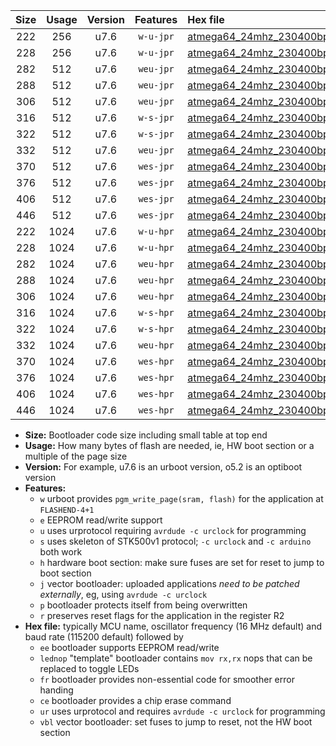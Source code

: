 |Size|Usage|Version|Features|Hex file|
|:-:|:-:|:-:|:-:|:--|
|222|256|u7.6|`w-u-jpr`|[atmega64_24mhz_230400bps_ur_vbl.hex](https://raw.githubusercontent.com/stefanrueger/urboot/main/bootloaders/atmega64/fcpu_24mhz/230400_bps/atmega64_24mhz_230400bps_ur_vbl.hex)|
|228|256|u7.6|`w-u-jpr`|[atmega64_24mhz_230400bps_lednop_ur_vbl.hex](https://raw.githubusercontent.com/stefanrueger/urboot/main/bootloaders/atmega64/fcpu_24mhz/230400_bps/atmega64_24mhz_230400bps_lednop_ur_vbl.hex)|
|282|512|u7.6|`weu-jpr`|[atmega64_24mhz_230400bps_ee_ur_vbl.hex](https://raw.githubusercontent.com/stefanrueger/urboot/main/bootloaders/atmega64/fcpu_24mhz/230400_bps/atmega64_24mhz_230400bps_ee_ur_vbl.hex)|
|288|512|u7.6|`weu-jpr`|[atmega64_24mhz_230400bps_ee_lednop_ur_vbl.hex](https://raw.githubusercontent.com/stefanrueger/urboot/main/bootloaders/atmega64/fcpu_24mhz/230400_bps/atmega64_24mhz_230400bps_ee_lednop_ur_vbl.hex)|
|306|512|u7.6|`weu-jpr`|[atmega64_24mhz_230400bps_ee_lednop_fr_ur_vbl.hex](https://raw.githubusercontent.com/stefanrueger/urboot/main/bootloaders/atmega64/fcpu_24mhz/230400_bps/atmega64_24mhz_230400bps_ee_lednop_fr_ur_vbl.hex)|
|316|512|u7.6|`w-s-jpr`|[atmega64_24mhz_230400bps_vbl.hex](https://raw.githubusercontent.com/stefanrueger/urboot/main/bootloaders/atmega64/fcpu_24mhz/230400_bps/atmega64_24mhz_230400bps_vbl.hex)|
|322|512|u7.6|`w-s-jpr`|[atmega64_24mhz_230400bps_lednop_vbl.hex](https://raw.githubusercontent.com/stefanrueger/urboot/main/bootloaders/atmega64/fcpu_24mhz/230400_bps/atmega64_24mhz_230400bps_lednop_vbl.hex)|
|332|512|u7.6|`weu-jpr`|[atmega64_24mhz_230400bps_ee_lednop_fr_ce_ur_vbl.hex](https://raw.githubusercontent.com/stefanrueger/urboot/main/bootloaders/atmega64/fcpu_24mhz/230400_bps/atmega64_24mhz_230400bps_ee_lednop_fr_ce_ur_vbl.hex)|
|370|512|u7.6|`wes-jpr`|[atmega64_24mhz_230400bps_ee_vbl.hex](https://raw.githubusercontent.com/stefanrueger/urboot/main/bootloaders/atmega64/fcpu_24mhz/230400_bps/atmega64_24mhz_230400bps_ee_vbl.hex)|
|376|512|u7.6|`wes-jpr`|[atmega64_24mhz_230400bps_ee_lednop_vbl.hex](https://raw.githubusercontent.com/stefanrueger/urboot/main/bootloaders/atmega64/fcpu_24mhz/230400_bps/atmega64_24mhz_230400bps_ee_lednop_vbl.hex)|
|406|512|u7.6|`wes-jpr`|[atmega64_24mhz_230400bps_ee_lednop_fr_vbl.hex](https://raw.githubusercontent.com/stefanrueger/urboot/main/bootloaders/atmega64/fcpu_24mhz/230400_bps/atmega64_24mhz_230400bps_ee_lednop_fr_vbl.hex)|
|446|512|u7.6|`wes-jpr`|[atmega64_24mhz_230400bps_ee_lednop_fr_ce_vbl.hex](https://raw.githubusercontent.com/stefanrueger/urboot/main/bootloaders/atmega64/fcpu_24mhz/230400_bps/atmega64_24mhz_230400bps_ee_lednop_fr_ce_vbl.hex)|
|222|1024|u7.6|`w-u-hpr`|[atmega64_24mhz_230400bps_ur.hex](https://raw.githubusercontent.com/stefanrueger/urboot/main/bootloaders/atmega64/fcpu_24mhz/230400_bps/atmega64_24mhz_230400bps_ur.hex)|
|228|1024|u7.6|`w-u-hpr`|[atmega64_24mhz_230400bps_lednop_ur.hex](https://raw.githubusercontent.com/stefanrueger/urboot/main/bootloaders/atmega64/fcpu_24mhz/230400_bps/atmega64_24mhz_230400bps_lednop_ur.hex)|
|282|1024|u7.6|`weu-hpr`|[atmega64_24mhz_230400bps_ee_ur.hex](https://raw.githubusercontent.com/stefanrueger/urboot/main/bootloaders/atmega64/fcpu_24mhz/230400_bps/atmega64_24mhz_230400bps_ee_ur.hex)|
|288|1024|u7.6|`weu-hpr`|[atmega64_24mhz_230400bps_ee_lednop_ur.hex](https://raw.githubusercontent.com/stefanrueger/urboot/main/bootloaders/atmega64/fcpu_24mhz/230400_bps/atmega64_24mhz_230400bps_ee_lednop_ur.hex)|
|306|1024|u7.6|`weu-hpr`|[atmega64_24mhz_230400bps_ee_lednop_fr_ur.hex](https://raw.githubusercontent.com/stefanrueger/urboot/main/bootloaders/atmega64/fcpu_24mhz/230400_bps/atmega64_24mhz_230400bps_ee_lednop_fr_ur.hex)|
|316|1024|u7.6|`w-s-hpr`|[atmega64_24mhz_230400bps.hex](https://raw.githubusercontent.com/stefanrueger/urboot/main/bootloaders/atmega64/fcpu_24mhz/230400_bps/atmega64_24mhz_230400bps.hex)|
|322|1024|u7.6|`w-s-hpr`|[atmega64_24mhz_230400bps_lednop.hex](https://raw.githubusercontent.com/stefanrueger/urboot/main/bootloaders/atmega64/fcpu_24mhz/230400_bps/atmega64_24mhz_230400bps_lednop.hex)|
|332|1024|u7.6|`weu-hpr`|[atmega64_24mhz_230400bps_ee_lednop_fr_ce_ur.hex](https://raw.githubusercontent.com/stefanrueger/urboot/main/bootloaders/atmega64/fcpu_24mhz/230400_bps/atmega64_24mhz_230400bps_ee_lednop_fr_ce_ur.hex)|
|370|1024|u7.6|`wes-hpr`|[atmega64_24mhz_230400bps_ee.hex](https://raw.githubusercontent.com/stefanrueger/urboot/main/bootloaders/atmega64/fcpu_24mhz/230400_bps/atmega64_24mhz_230400bps_ee.hex)|
|376|1024|u7.6|`wes-hpr`|[atmega64_24mhz_230400bps_ee_lednop.hex](https://raw.githubusercontent.com/stefanrueger/urboot/main/bootloaders/atmega64/fcpu_24mhz/230400_bps/atmega64_24mhz_230400bps_ee_lednop.hex)|
|406|1024|u7.6|`wes-hpr`|[atmega64_24mhz_230400bps_ee_lednop_fr.hex](https://raw.githubusercontent.com/stefanrueger/urboot/main/bootloaders/atmega64/fcpu_24mhz/230400_bps/atmega64_24mhz_230400bps_ee_lednop_fr.hex)|
|446|1024|u7.6|`wes-hpr`|[atmega64_24mhz_230400bps_ee_lednop_fr_ce.hex](https://raw.githubusercontent.com/stefanrueger/urboot/main/bootloaders/atmega64/fcpu_24mhz/230400_bps/atmega64_24mhz_230400bps_ee_lednop_fr_ce.hex)|

- **Size:** Bootloader code size including small table at top end
- **Usage:** How many bytes of flash are needed, ie, HW boot section or a multiple of the page size
- **Version:** For example, u7.6 is an urboot version, o5.2 is an optiboot version
- **Features:**
  + `w` urboot provides `pgm_write_page(sram, flash)` for the application at `FLASHEND-4+1`
  + `e` EEPROM read/write support
  + `u` uses urprotocol requiring `avrdude -c urclock` for programming
  + `s` uses skeleton of STK500v1 protocol; `-c urclock` and `-c arduino` both work
  + `h` hardware boot section: make sure fuses are set for reset to jump to boot section
  + `j` vector bootloader: uploaded applications *need to be patched externally*, eg, using `avrdude -c urclock`
  + `p` bootloader protects itself from being overwritten
  + `r` preserves reset flags for the application in the register R2
- **Hex file:** typically MCU name, oscillator frequency (16 MHz default) and baud rate (115200 default) followed by
  + `ee` bootloader supports EEPROM read/write
  + `lednop` "template" bootloader contains `mov rx,rx` nops that can be replaced to toggle LEDs
  + `fr` bootloader provides non-essential code for smoother error handing
  + `ce` bootloader provides a chip erase command
  + `ur` uses urprotocol and requires `avrdude -c urclock` for programming
  + `vbl` vector bootloader: set fuses to jump to reset, not the HW boot section
